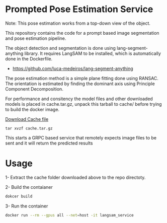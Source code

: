Prompted Pose Estimation Service
===============
Note: This pose estimation works from a top-down view of the object.

This repository contains the code for a prompt based image segmentation and pose estimation pipeline.

The object detection and segmentation is done using lang-segment-anything library. It requires LangSAM to be installed, which is automatically done in the Dockerfile.
 * https://github.com/luca-medeiros/lang-segment-anything

The pose estimation method is a simple plane fitting done using RANSAC. The orientation is estimated by finding the dominant axis using Principle Component Decomposition.

For performance and consitency the model files and other downloaded models is placed in cache.tar.gz, unpack this tarball to cache/ before trying to build the docker image.

[Download Cache file](https://drive.google.com/file/d/1NM0yjs9t3NHQwM4PWIqYWqlnIS23OM-3/view?usp=drive_link)

```
tar xvzf cache.tar.gz
```

This starts a GRPC based service that remotely expects image files to be sent and it will return the predicted results

# Usage
1- Extract the cache folder downloaded above to the repo directoty.

2- Build the contaianer
```bash
dokcer build
```

3- Run the container
```bash
docker run --rm --gpus all --net=host -it langsam_service
```